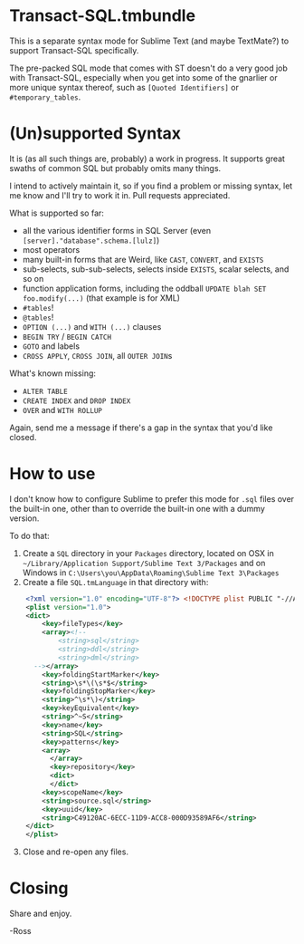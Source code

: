 Transact-SQL.tmbundle
=====================

This is a separate syntax mode for Sublime Text (and maybe TextMate?) to support Transact-SQL specifically.

The pre-packed SQL mode that comes with ST doesn't do a very good job with Transact-SQL, especially when you get into some of the gnarlier or more unique syntax thereof, such as `[Quoted Identifiers]` or `#temporary_tables`.

(Un)supported Syntax
====================

It is (as all such things are, probably) a work in progress. It supports great swaths of common SQL but probably omits many things.

I intend to actively maintain it, so if you find a problem or missing syntax, let me know and I'll try to work it in. Pull requests appreciated.

What is supported so far:
- all the various identifier forms in SQL Server (even `[server]."database".schema.[lulz]`)
- most operators
- many built-in forms that are Weird, like `CAST`, `CONVERT`, and `EXISTS`
- sub-selects, sub-sub-selects, selects inside `EXISTS`, scalar selects, and so on
- function application forms, including the oddball `UPDATE blah SET foo.modify(...)` (that example is for XML)
- `#tables`!
- `@tables`!
- `OPTION (...)` and `WITH (...)` clauses
- `BEGIN TRY` / `BEGIN CATCH`
- `GOTO` and labels
- `CROSS APPLY`, `CROSS JOIN`, all `OUTER JOIN`s

What's known missing:
- `ALTER TABLE`
- `CREATE INDEX` and `DROP INDEX`
- `OVER` and `WITH ROLLUP`

Again, send me a message if there's a gap in the syntax that you'd like closed.

How to use
==========

I don't know how to configure Sublime to prefer this mode for `.sql` files over the built-in one, other than to override the built-in one with a dummy version.

To do that:

1. Create a `SQL` directory in your `Packages` directory, located on OSX in `~/Library/Application Support/Sublime Text 3/Packages` and on Windows in `C:\Users\you\AppData\Roaming\Sublime Text 3\Packages`
2. Create a file `SQL.tmLanguage` in that directory with:

```xml
    <?xml version="1.0" encoding="UTF-8"?> <!DOCTYPE plist PUBLIC "-//Apple Computer//DTD PLIST 1.0//EN""http://www.apple.com/DTDs/PropertyList-1.0.dtd">
    <plist version="1.0">
    <dict>
        <key>fileTypes</key>
        <array><!--
            <string>sql</string>
            <string>ddl</string>
            <string>dml</string>
      --></array>
        <key>foldingStartMarker</key>
        <string>\s*\(\s*$</string>
        <key>foldingStopMarker</key>
        <string>^\s*\)</string>
        <key>keyEquivalent</key>
        <string>^~S</string>
        <key>name</key>
        <string>SQL</string>
        <key>patterns</key>
        <array>
          </array>
          <key>repository</key>
          <dict>
          </dict>
        <key>scopeName</key>
        <string>source.sql</string>
        <key>uuid</key>
        <string>C49120AC-6ECC-11D9-ACC8-000D93589AF6</string>
    </dict>
    </plist>
```

3. Close and re-open any files.

Closing
=======

Share and enjoy.

-Ross